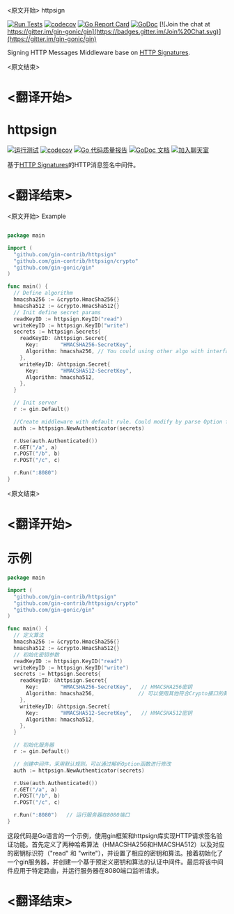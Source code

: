 
<原文开始>
httpsign

[![Run Tests](https://github.com/gin-contrib/httpsign/actions/workflows/go.yml/badge.svg)](https://github.com/gin-contrib/httpsign/actions/workflows/go.yml)
[![codecov](https://codecov.io/gh/gin-contrib/httpsign/branch/master/graph/badge.svg)](https://codecov.io/gh/gin-contrib/httpsign)
[![Go Report Card](https://goreportcard.com/badge/github.com/gin-contrib/httpsign)](https://goreportcard.com/report/github.com/gin-contrib/httpsign)
[![GoDoc](https://godoc.org/github.com/gin-contrib/httpsign?status.svg)](https://godoc.org/github.com/gin-contrib/httpsign)
[![Join the chat at https://gitter.im/gin-gonic/gin](https://badges.gitter.im/Join%20Chat.svg)](https://gitter.im/gin-gonic/gin)

Signing HTTP Messages Middleware base on [HTTP Signatures](https://tools.ietf.org/html/draft-cavage-http-signatures).


<原文结束>

# <翻译开始>
# httpsign

[![运行测试](https://github.com/gin-contrib/httpsign/actions/workflows/go.yml/badge.svg)](https://github.com/gin-contrib/httpsign/actions/workflows/go.yml)
[![codecov](https://codecov.io/gh/gin-contrib/httpsign/branch/master/graph/badge.svg)](https://codecov.io/gh/gin-contrib/httpsign)
[![Go 代码质量报告](https://goreportcard.com/badge/github.com/gin-contrib/httpsign)](https://goreportcard.com/report/github.com/gin-contrib/httpsign)
[![GoDoc 文档](https://godoc.org/github.com/gin-contrib/httpsign?status.svg)](https://godoc.org/github.com/gin-contrib/httpsign)
[![加入聊天室](https://badges.gitter.im/Join%20Chat.svg)](https://gitter.im/gin-gonic/gin)

基于[HTTP Signatures](https://tools.ietf.org/html/draft-cavage-http-signatures)的HTTP消息签名中间件。

# <翻译结束>


<原文开始>
Example

``` go

package main

import (
  "github.com/gin-contrib/httpsign"
  "github.com/gin-contrib/httpsign/crypto"
  "github.com/gin-gonic/gin"
)

func main() {
  // Define algorithm
  hmacsha256 := &crypto.HmacSha256{}
  hmacsha512 := &crypto.HmacSha512{}
  // Init define secret params
  readKeyID := httpsign.KeyID("read")
  writeKeyID := httpsign.KeyID("write")
  secrets := httpsign.Secrets{
    readKeyID: &httpsign.Secret{
      Key:       "HMACSHA256-SecretKey",
      Algorithm: hmacsha256, // You could using other algo with interface Crypto
    },
    writeKeyID: &httpsign.Secret{
      Key:       "HMACSHA512-SecretKey",
      Algorithm: hmacsha512,
    },
  }

  // Init server
  r := gin.Default()

  //Create middleware with default rule. Could modify by parse Option func
  auth := httpsign.NewAuthenticator(secrets)

  r.Use(auth.Authenticated())
  r.GET("/a", a)
  r.POST("/b", b)
  r.POST("/c", c)

  r.Run(":8080")
}
```

<原文结束>

# <翻译开始>
# 示例

``` go
package main

import (
  "github.com/gin-contrib/httpsign"
  "github.com/gin-contrib/httpsign/crypto"
  "github.com/gin-gonic/gin"
)

func main() {
  // 定义算法
  hmacsha256 := &crypto.HmacSha256{}
  hmacsha512 := &crypto.HmacSha512{}
  // 初始化密钥参数
  readKeyID := httpsign.KeyID("read")
  writeKeyID := httpsign.KeyID("write")
  secrets := httpsign.Secrets{
    readKeyID: &httpsign.Secret{
      Key:       "HMACSHA256-SecretKey",   // HMACSHA256密钥
      Algorithm: hmacsha256,              // 可以使用其他符合Crypto接口的算法
    },
    writeKeyID: &httpsign.Secret{
      Key:       "HMACSHA512-SecretKey",   // HMACSHA512密钥
      Algorithm: hmacsha512,
    },
  }

  // 初始化服务器
  r := gin.Default()

  // 创建中间件，采用默认规则。可以通过解析Option函数进行修改
  auth := httpsign.NewAuthenticator(secrets)

  r.Use(auth.Authenticated())
  r.GET("/a", a)
  r.POST("/b", b)
  r.POST("/c", c)

  r.Run(":8080")   // 运行服务器在8080端口
}
```

这段代码是Go语言的一个示例，使用gin框架和httpsign库实现HTTP请求签名验证功能。首先定义了两种哈希算法（HMACSHA256和HMACSHA512）以及对应的密钥标识符（"read" 和 "write"），并设置了相应的密钥和算法。接着初始化了一个gin服务器，并创建一个基于预定义密钥和算法的认证中间件。最后将该中间件应用于特定路由，并运行服务器在8080端口监听请求。

# <翻译结束>

